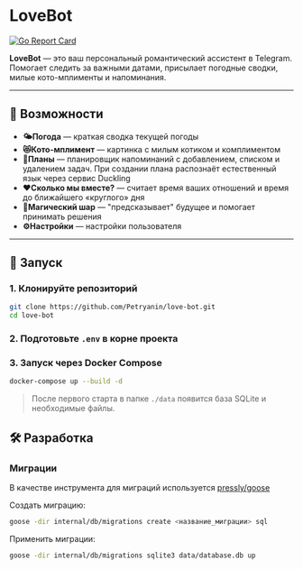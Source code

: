 # LoveBot

[![Go Report Card](https://goreportcard.com/badge/github.com/Petryanin/love-bot)](https://goreportcard.com/report/github.com/Petryanin/love-bot)

**LoveBot** — это ваш персональный романтический ассистент в Telegram. Помогает следить за важными датами, присылает погодные сводки, милые кото-мплименты и напоминания.

---

## 🎯 Возможности

- **🌤Погода** — краткая сводка текущей погоды
- **😻Кото-мплимент** — картинка с милым котиком и комплиментом
- **📆Планы** — планировщик напоминаний с добавлением, списком и удалением задач. При создании плана распознаёт естественный язык через сервис Duckling
- **♥️Сколько мы вместе?** — считает время ваших отношений и время до ближайшего «круглого» дня
- **🔮Магический шар** — "предсказывает" будущее и помогает принимать решения
- **⚙️Настройки** — настройки пользователя

---

## 🚀 Запуск

### 1. Клонируйте репозиторий

```bash
git clone https://github.com/Petryanin/love-bot.git
cd love-bot
```

### 2. Подготовьте `.env` в корне проекта

### 3. Запуск через Docker Compose

```bash
docker-compose up --build -d
```

> После первого старта в папке `./data` появится база SQLite и необходимые файлы.

## 🛠 Разработка

### Миграции

В качестве инструмента для миграций используется [pressly/goose](https://github.com/pressly/goose)

Создать миграцию:

```bash
goose -dir internal/db/migrations create <название_миграции> sql
```

Применить миграции:

```bash
goose -dir internal/db/migrations sqlite3 data/database.db up
```
